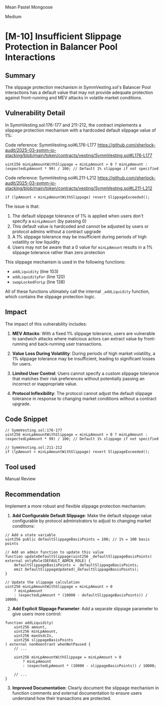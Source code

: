 Mean Pastel Mongoose

Medium

# [M-10] Insufficient Slippage Protection in Balancer Pool Interactions

## Summary

The slippage protection mechanism in SymmVesting.sol's Balancer Pool interactions has a default value that may not provide adequate protection against front-running and MEV attacks in volatile market conditions.

## Vulnerability Detail

In SymmVesting.sol:176-177 and 211-212, the contract implements a slippage protection mechanism with a hardcoded default slippage value of 1%:

Code reference: SymmVesting.sol#L176-L177 https://github.com/sherlock-audit/2025-03-symm-io-stacking/blob/main/token/contracts/vesting/SymmVesting.sol#L176-L177

```solidity
uint256 minLpAmountWithSlippage = minLpAmount > 0 ? minLpAmount : (expectedLpAmount * 99) / 100; // Default 1% slippage if not specified
```

Code reference: SymmVesting.sol#L211-L212 https://github.com/sherlock-audit/2025-03-symm-io-stacking/blob/main/token/contracts/vesting/SymmVesting.sol#L211-L212

```solidity
if (lpAmount < minLpAmountWithSlippage) revert SlippageExceeded();
```

The issue is that:

1. The default slippage tolerance of 1% is applied when users don't specify a `minLpAmount` (by passing 0)
2. This default value is hardcoded and cannot be adjusted by users or protocol admins without a contract upgrade
3. A 1% slippage tolerance may be insufficient during periods of high volatility or low liquidity
4. Users may not be aware that a 0 value for `minLpAmount` results in a 1% slippage tolerance rather than zero protection

This slippage mechanism is used in the following functions:
- `addLiquidity` (line 103)
- `addLiquidityFor` (line 120)
- `swapLockedForLp` (line 138)

All of these functions ultimately call the internal `_addLiquidity` function, which contains the slippage protection logic.

## Impact

The impact of this vulnerability includes:

1. **MEV Attacks**: With a fixed 1% slippage tolerance, users are vulnerable to sandwich attacks where malicious actors can extract value by front-running and back-running user transactions.

2. **Value Loss During Volatility**: During periods of high market volatility, a 1% slippage tolerance may be insufficient, leading to significant losses for users.

3. **Limited User Control**: Users cannot specify a custom slippage tolerance that matches their risk preferences without potentially passing an incorrect or inappropriate value.

4. **Protocol Inflexibility**: The protocol cannot adjust the default slippage tolerance in response to changing market conditions without a contract upgrade.

## Code Snippet

```solidity
// SymmVesting.sol:176-177
uint256 minLpAmountWithSlippage = minLpAmount > 0 ? minLpAmount : (expectedLpAmount * 99) / 100; // Default 1% slippage if not specified

// SymmVesting.sol:211-212
if (lpAmount < minLpAmountWithSlippage) revert SlippageExceeded();
```

## Tool used

Manual Review

## Recommendation

Implement a more robust and flexible slippage protection mechanism:

1. **Add Configurable Default Slippage**: Make the default slippage value configurable by protocol administrators to adjust to changing market conditions:

```solidity
// Add a state variable
uint256 public defaultSlippageBasisPoints = 100; // 1% = 100 basis points

// Add an admin function to update this value
function updateDefaultSlippage(uint256 _defaultSlippageBasisPoints) external onlyRole(DEFAULT_ADMIN_ROLE) {
    defaultSlippageBasisPoints = _defaultSlippageBasisPoints;
    emit DefaultSlippageUpdated(_defaultSlippageBasisPoints);
}

// Update the slippage calculation
uint256 minLpAmountWithSlippage = minLpAmount > 0 
    ? minLpAmount 
    : (expectedLpAmount * (10000 - defaultSlippageBasisPoints)) / 10000;
```

2. **Add Explicit Slippage Parameter**: Add a separate slippage parameter to give users more control:

```solidity
function addLiquidity(
    uint256 amount, 
    uint256 minLpAmount, 
    uint256 maxUsdcIn,
    uint256 slippageBasisPoints
) external nonReentrant whenNotPaused {
    // ...
    
    uint256 minLpAmountWithSlippage = minLpAmount > 0 
        ? minLpAmount 
        : (expectedLpAmount * (10000 - slippageBasisPoints)) / 10000;
        
    // ...
}
```

3. **Improved Documentation**: Clearly document the slippage mechanism in function comments and external documentation to ensure users understand how their transactions are protected. 